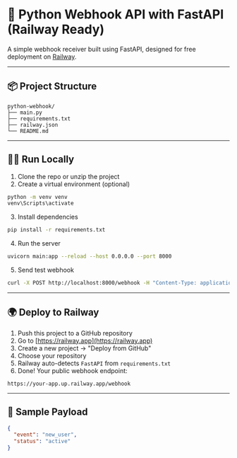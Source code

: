 # 🚀 Python Webhook API with FastAPI (Railway Ready)

A simple webhook receiver built using FastAPI, designed for free deployment on [Railway](https://railway.app).

---

## 📦 Project Structure

```
python-webhook/
├── main.py
├── requirements.txt
├── railway.json
└── README.md
```

---

## 🧑‍💻 Run Locally

1. Clone the repo or unzip the project
2. Create a virtual environment (optional)
```bash
python -m venv venv
venv\Scripts\activate
```
3. Install dependencies
```bash
pip install -r requirements.txt
```
4. Run the server
```bash
uvicorn main:app --reload --host 0.0.0.0 --port 8000
```
5. Send test webhook
```bash
curl -X POST http://localhost:8000/webhook -H "Content-Type: application/json" -d '{"test":"ok"}'
```

---

## 🌍 Deploy to Railway

1. Push this project to a GitHub repository
2. Go to [https://railway.app](https://railway.app)
3. Create a new project → "Deploy from GitHub"
4. Choose your repository
5. Railway auto-detects `FastAPI` from `requirements.txt`
6. Done! Your public webhook endpoint:
```
https://your-app.up.railway.app/webhook
```

---

## 🔁 Sample Payload

```json
{
  "event": "new_user",
  "status": "active"
}
```
